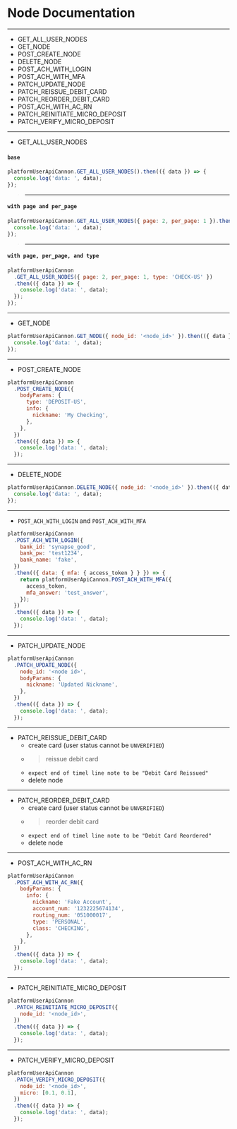 # Node Documentation

---

- GET_ALL_USER_NODES
- GET_NODE
- POST_CREATE_NODE
- DELETE_NODE
- POST_ACH_WITH_LOGIN
- POST_ACH_WITH_MFA
- PATCH_UPDATE_NODE
- PATCH_REISSUE_DEBIT_CARD
- PATCH_REORDER_DEBIT_CARD
- POST_ACH_WITH_AC_RN
- PATCH_REINITIATE_MICRO_DEPOSIT
- PATCH_VERIFY_MICRO_DEPOSIT

---

- GET_ALL_USER_NODES
#### `base`
```js
platformUserApiCannon.GET_ALL_USER_NODES().then(({ data }) => {
  console.log('data: ', data);
});
```

> ---
#### `with page and per_page`
```js
platformUserApiCannon.GET_ALL_USER_NODES({ page: 2, per_page: 1 }).then(({ data }) => {
  console.log('data: ', data);
});
```

> ---
#### `with page, per_page, and type`
```js
platformUserApiCannon
  .GET_ALL_USER_NODES({ page: 2, per_page: 1, type: 'CHECK-US' })
  .then(({ data }) => {
    console.log('data: ', data);
  });
});
```

---

- GET_NODE
```js
platformUserApiCannon.GET_NODE({ node_id: '<node_id>' }).then(({ data }) => {
  console.log('data: ', data);
});
```

---

- POST_CREATE_NODE
```js
platformUserApiCannon
  .POST_CREATE_NODE({
    bodyParams: {
      type: 'DEPOSIT-US',
      info: {
        nickname: 'My Checking',
      },
    },
  })
  .then(({ data }) => {
    console.log('data: ', data);
  });

```

---

- DELETE_NODE
```js
platformUserApiCannon.DELETE_NODE({ node_id: '<node_id>' }).then(({ data }) => {
  console.log('data: ', data);
});
```
---

- `POST_ACH_WITH_LOGIN` and `POST_ACH_WITH_MFA`
```js
platformUserApiCannon
  .POST_ACH_WITH_LOGIN({
    bank_id: 'synapse_good',
    bank_pw: 'test1234',
    bank_name: 'fake',
  })
  .then(({ data: { mfa: { access_token } } }) => {
    return platformUserApiCannon.POST_ACH_WITH_MFA({
      access_token,
      mfa_answer: 'test_answer',
    });
  })
  .then(({ data }) => {
    console.log('data: ', data);
  });
```
---

- PATCH_UPDATE_NODE
```js
platformUserApiCannon
  .PATCH_UPDATE_NODE({
    node_id: '<node id>',
    bodyParams: {
      nickname: 'Updated Nickname',
    },
  })
  .then(({ data }) => {
    console.log('data: ', data);
  });
```

---

- PATCH_REISSUE_DEBIT_CARD
  - create card (user status cannot be `UNVERIFIED`)
  - > reissue debit card
  - `expect end of timel line note to be "Debit Card Reissued"`
  - delete node

---

- PATCH_REORDER_DEBIT_CARD
  - create card (user status cannot be `UNVERIFIED`)
  - > reorder debit card
  - `expect end of timel line note to be "Debit Card Reordered"`
  - delete node

---

- POST_ACH_WITH_AC_RN 
```js
platformUserApiCannon
  .POST_ACH_WITH_AC_RN({
    bodyParams: {
      info: {
        nickname: 'Fake Account',
        account_num: '1232225674134',
        routing_num: '051000017',
        type: 'PERSONAL',
        class: 'CHECKING',
      },
    },
  })
  .then(({ data }) => {
    console.log('data: ', data);
  });
```

---

- PATCH_REINITIATE_MICRO_DEPOSIT 
```js
platformUserApiCannon
  .PATCH_REINITIATE_MICRO_DEPOSIT({
    node_id: '<node_id>',
  })
  .then(({ data }) => {
    console.log('data: ', data);
  });
```

---

- PATCH_VERIFY_MICRO_DEPOSIT
```js
platformUserApiCannon
  .PATCH_VERIFY_MICRO_DEPOSIT({
    node_id: '<node_id>',
    micro: [0.1, 0.1],
  })
  .then(({ data }) => {
    console.log('data: ', data);
  });
```



